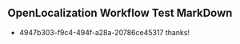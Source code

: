## OpenLocalization Workflow Test MarkDown
* 4947b303-f9c4-494f-a28a-20786ce45317 
thanks!<!--HONumber=Mar16_HO3-->
